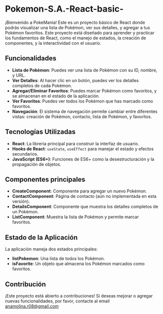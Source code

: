 # Pokemon-S.A.-React-basic-

¡Bienvenido a PokeMania! Este es un proyecto básico de React donde podrás visualizar una lista de Pokémon, ver sus detalles, y agregar a tus Pokémon favoritos. 
Este proyecto está diseñado para aprender y practicar los fundamentos de React, como el manejo de estados, la creación de componentes, y la interactividad con el usuario.

## Funcionalidades

- **Lista de Pokémon**: Puedes ver una lista de Pokémon con su ID, nombre, y URL.
- **Ver Detalles**: Al hacer clic en un botón, puedes ver los detalles completos de cada Pokémon.
- **Agregar/Eliminar Favoritos**: Puedes marcar Pokémon como favoritos, y se almacenan en el estado de la aplicación.
- **Ver Favoritos**: Puedes ver todos los Pokémon que has marcado como favoritos.
- **Navegación**: El sistema de navegación permite cambiar entre diferentes vistas: creación de Pokémon, contacto, lista de Pokémon, y favoritos.

## Tecnologías Utilizadas

- **React**: La librería principal para construir la interfaz de usuario.
- **Hooks de React**: `useState`, `useEffect` para manejar el estado y efectos secundarios.
- **JavaScript (ES6+)**: Funciones de ES6+ como la desestructuración y la propagación de objetos.

## Componentes principales

- **CreateComponent**: Componente para agregar un nuevo Pokémon.
- **ContactComponent**: Página de contacto (aún no implementada en esta versión).
- **DetailsComponent**: Componente que muestra los detalles completos de un Pokémon.
- **ListComponent**: Muestra la lista de Pokémon y permite marcar favoritos.

## Estado de la Aplicación

La aplicación maneja dos estados principales:

- **listPokemon**: Una lista de todos los Pokémon.
- **isFavorite**: Un objeto que almacena los Pokémon marcados como favoritos.

## Contribución

¡Este proyecto está abierto a contribuciones! Si deseas mejorar o agregar nuevas funcionalidades, por favor, contacte al email [anamolina.r08@gmail.com](mailto:tanamolina.r08@gmail.com)

